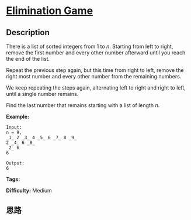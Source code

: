 # [Elimination Game][title]

## Description

There is a list of sorted integers from 1 to _n_. Starting from left to right,
remove the first number and every other number afterward until you reach the
end of the list.

Repeat the previous step again, but this time from right to left, remove the
right most number and every other number from the remaining numbers.

We keep repeating the steps again, alternating left to right and right to
left, until a single number remains.

Find the last number that remains starting with a list of length _n_.

**Example:**
            Input:    n = 9,    _1_ 2 _3_ 4 _5_ 6 _7_ 8 _9_    2 _4_ 6 _8_    _2_ 6    6        Output:    6    


**Tags:** 

**Difficulty:** Medium

## 思路

[title]: https://leetcode.com/problems/elimination-game
